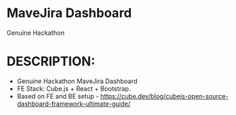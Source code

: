 # MaveJira Dashboard
Genuine Hackathon

# DESCRIPTION:
- Genuine Hackathon MaveJira Dashboard
- FE Stack: Cube.js + React + Bootstrap.
- Based on FE and BE setup - https://cube.dev/blog/cubejs-open-source-dashboard-framework-ultimate-guide/

